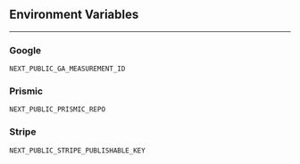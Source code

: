 ## Environment Variables

---

### Google

`NEXT_PUBLIC_GA_MEASUREMENT_ID`

### Prismic

`NEXT_PUBLIC_PRISMIC_REPO`

### Stripe

`NEXT_PUBLIC_STRIPE_PUBLISHABLE_KEY`
